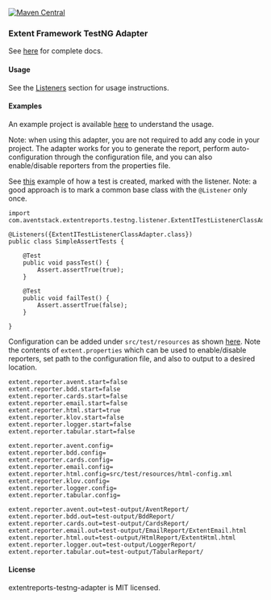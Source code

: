 [![Maven Central](https://img.shields.io/maven-central/v/com.aventstack/extentreports-testng-adapter.svg?maxAge=300)](http://search.maven.org/#search|ga|1|g:"com.aventstack")

### Extent Framework TestNG Adapter

See [here](http://extentreports.com/docs/versions/4/java/testng.html) for complete docs.

#### Usage

See the [Listeners](http://extentreports.com/docs/versions/4/java/testng.html#listeners) section for usage instructions.

#### Examples

An example project is available [here](https://github.com/extent-framework/examples/tree/master/extentreports-testng-adapter-example) to understand the usage.

Note: when using this adapter, you are not required to add any code in your project. The adapter works for you to generate the report, perform auto-configuration through the configuration file, and you can also enable/disable reporters from the properties file.

See [this](https://github.com/extent-framework/examples/blob/master/extentreports-testng-adapter-example/src/test/java/com/aventstack/extentreports/adapter/testng/tests/SimpleAssertTests.java) example of how a test is created, marked with the listener.  Note: a good approach is to mark a common base class with the `@Listener` only once.

```
import com.aventstack.extentreports.testng.listener.ExtentITestListenerClassAdapter;

@Listeners({ExtentITestListenerClassAdapter.class})
public class SimpleAssertTests {

    @Test
    public void passTest() {
        Assert.assertTrue(true);
    }
    
    @Test
    public void failTest() {
        Assert.assertTrue(false);
    }
    
}
```

Configuration can be added under `src/test/resources` as shown [here](https://github.com/extent-framework/examples/tree/master/extentreports-testng-adapter-example/src/test/resources).  Note the contents of `extent.properties` which can be used to enable/disable reporters, set path to the configuration file, and also to output to a desired location.

```
extent.reporter.avent.start=false
extent.reporter.bdd.start=false
extent.reporter.cards.start=false
extent.reporter.email.start=false
extent.reporter.html.start=true
extent.reporter.klov.start=false
extent.reporter.logger.start=false
extent.reporter.tabular.start=false

extent.reporter.avent.config=
extent.reporter.bdd.config=
extent.reporter.cards.config=
extent.reporter.email.config=
extent.reporter.html.config=src/test/resources/html-config.xml
extent.reporter.klov.config=
extent.reporter.logger.config=
extent.reporter.tabular.config=

extent.reporter.avent.out=test-output/AventReport/
extent.reporter.bdd.out=test-output/BddReport/
extent.reporter.cards.out=test-output/CardsReport/
extent.reporter.email.out=test-output/EmailReport/ExtentEmail.html
extent.reporter.html.out=test-output/HtmlReport/ExtentHtml.html
extent.reporter.logger.out=test-output/LoggerReport/
extent.reporter.tabular.out=test-output/TabularReport/
```

#### License

extentreports-testng-adapter is MIT licensed.
